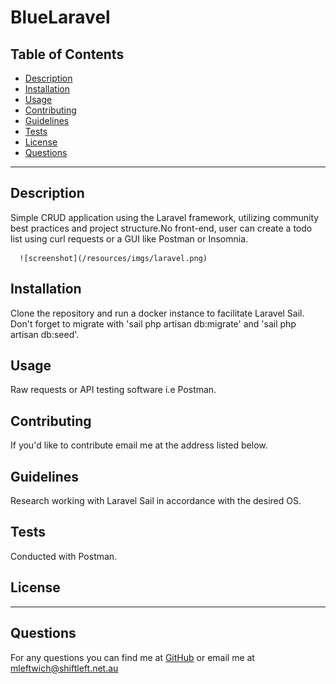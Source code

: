 
  
  # BlueLaravel
  
  ## Table of Contents
  * [Description](#description)
  * [Installation](#installation)
  * [Usage](#usage)
  * [Contributing](#contributing)
  * [Guidelines](#guidelines)
  * [Tests](#tests)
  * [License](#license)
  * [Questions](#questions)
---

  ## Description
  Simple CRUD application using the Laravel framework, utilizing community best practices and project structure.No front-end, user can create a todo list using curl requests or a GUI like Postman or Insomnia.

      ![screenshot](/resources/imgs/laravel.png)

  ## Installation
   Clone the repository and run a docker instance to facilitate Laravel Sail. Don't forget to migrate with 'sail php artisan db:migrate' and 'sail php artisan db:seed'.


  ## Usage
   Raw requests or API testing software i.e Postman.


  ## Contributing
   If you'd like to contribute email me at the address listed below.


  ## Guidelines
   Research working with Laravel Sail in accordance with the desired OS.


  ## Tests
   Conducted with Postman.


  ## License
   

   ---

  ## Questions
   For any questions you can find me at [GitHub](https://github.com/mleftwich) or email me at [mleftwich@shiftleft.net.au](mailto:mleftwich@shiftleft.net.au) 
